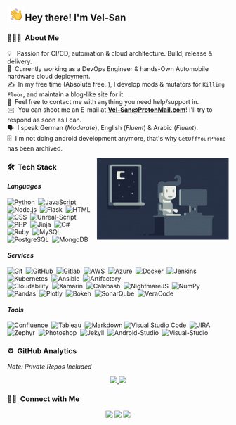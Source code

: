 <img alt="Night Coding" src="./assets/Hand%20Wave.gif" width='40' align="left"/><h2>Hey there! I'm Vel-San</h2>

### 👨🏻‍💻 &nbsp;About Me

💡 &nbsp; Passion for CI/CD, automation & cloud architecture. Build, release & delivery.\
🌱 &nbsp;Currently working as a DevOps Engineer & hands-Own Automobile hardware cloud deployment.\
✍️ &nbsp;In my free time (Absolute free..), I develop mods & mutators for `Killing Floor`, and maintain a blog-like site for it.\
💬 &nbsp;Feel free to contact me with anything you need help/support in.\
✉️ &nbsp;You can shoot me an E-mail at **Vel-San@ProtonMail.com**! I'll try to respond as soon as I can.\
🗣️ &nbsp;I speak German (*Moderate*), English (*Fluent*) & Arabic (*Fluent*).\
🗄️ &nbsp;I'm not doing android development anymore, that's why `GetOffYourPhone` has been archived.

<img alt="Night Coding" src="https://raw.githubusercontent.com/Vel-San/Vel-San/master/assets/Night-Coding.gif" align="right"/>

### 🛠 &nbsp;Tech Stack

#### *Languages*
![Python](https://img.shields.io/badge/-Python-05122A?style=flat&logo=python)&nbsp;
![JavaScript](https://img.shields.io/badge/-JavaScript-05122A?style=flat&logo=javascript)&nbsp;
![Node.js](https://img.shields.io/badge/-Node.js-05122A?style=flat&logo=node.js)&nbsp;
![Flask](https://img.shields.io/badge/-Flask-05122A?style=flat&logo=flask)&nbsp;
![HTML](https://img.shields.io/badge/-HTML-05122A?style=flat&logo=HTML5)&nbsp;
![CSS](https://img.shields.io/badge/-CSS-05122A?style=flat&logo=CSS3&logoColor=1572B6)&nbsp;
![Unreal-Script](https://img.shields.io/badge/-UnrealScript-05122A?style=flat&logo=unreal-engine)&nbsp;
![PHP](https://img.shields.io/badge/-PHP-05122A?style=flat&logo=php)&nbsp;
![Jinja](https://img.shields.io/badge/-Jinja-05122A?style=flat&logo=jinja)&nbsp;
![C#](https://img.shields.io/badge/-CSharp-05122A?style=flat&logo=c-sharp)&nbsp;\
![Ruby](https://img.shields.io/badge/-Ruby-05122A?style=flat&logo=ruby)&nbsp;
![MySQL](https://img.shields.io/badge/-MySQL-05122A?style=flat&logo=mysql)&nbsp;
![PostgreSQL](https://img.shields.io/badge/-PostgreSQL-05122A?style=flat&logo=postgresql)&nbsp;
![MongoDB](https://img.shields.io/badge/-MongoDB-05122A?style=flat&logo=mongodb)&nbsp;
#### *Services*
![Git](https://img.shields.io/badge/-Git-05122A?style=flat&logo=git)&nbsp;
![GitHub](https://img.shields.io/badge/-GitHub-05122A?style=flat&logo=github)&nbsp;
![Gitlab](https://img.shields.io/badge/-Gitlab-05122A?style=flat&logo=gitlab)&nbsp;
![AWS](https://img.shields.io/badge/-AWS-05122A?style=flat&logo=amazon-aws)&nbsp;
![Azure](https://img.shields.io/badge/-Microsoft%20Azure-05122A?style=flat&logo=microsoft-azure)&nbsp;
![Docker](https://img.shields.io/badge/-Docker-05122A?style=flat&logo=docker)&nbsp;
![Jenkins](https://img.shields.io/badge/-Jenkins-05122A?style=flat&logo=Jenkins)&nbsp;
![Kubernetes](https://img.shields.io/badge/-Kubernetes-05122A?style=flat&logo=kubernetes)&nbsp;
![Ansible](https://img.shields.io/badge/-Ansible-05122A?style=flat&logo=ansible)&nbsp;
![Artifactory](https://img.shields.io/badge/-Artifactory-05122A?style=flat&logo=artifactory)&nbsp;\
![Cloudability](https://img.shields.io/badge/-Cloudability-05122A?style=flat&logo=cloudability)&nbsp;
![Xamarin](https://img.shields.io/badge/-Xamarin-05122A?style=flat&logo=Xamarin)&nbsp;
![Calabash](https://img.shields.io/badge/-Calabash-05122A?style=flat&logo=calabash)&nbsp;
![NightmareJS](https://img.shields.io/badge/-NightmareJS-05122A?style=flat&logo=nightmare-js)&nbsp;
![NumPy](https://img.shields.io/badge/-Numpy-05122A?style=flat&logo=numpy)&nbsp;
![Pandas](https://img.shields.io/badge/-Pandas-05122A?style=flat&logo=pandas)&nbsp;
![Plotly](https://img.shields.io/badge/-Plotly-05122A?style=flat&logo=plotly)&nbsp;
![Bokeh](https://img.shields.io/badge/-Bokeh-05122A?style=flat&logo=bokeh)&nbsp;
![SonarQube](https://img.shields.io/badge/-SonarQube-05122A?style=flat&logo=sonarqube)&nbsp;
![VeraCode](https://img.shields.io/badge/-VeraCode-05122A?style=flat&logo=veracode)&nbsp;
#### *Tools*
![Confluence](https://img.shields.io/badge/-Confluence-05122A?style=flat&logo=confluence)&nbsp;
![Tableau](https://img.shields.io/badge/-Tableau-05122A?style=flat&logo=Tableau)&nbsp;
![Markdown](https://img.shields.io/badge/-Markdown-05122A?style=flat&logo=markdown)
![Visual Studio Code](https://img.shields.io/badge/-Visual%20Studio%20Code-05122A?style=flat&logo=visual-studio-code&logoColor=007ACC)&nbsp;
![JIRA](https://img.shields.io/badge/-JIRA-05122A?style=flat&logo=jira)&nbsp;
![Zephyr](https://img.shields.io/badge/-Zephyr-05122A?style=flat&logo=Zephyr)&nbsp;
![Photoshop](https://img.shields.io/badge/-Photoshop-05122A?style=flat&logo=adobe-photoshop)&nbsp;
![Jekyll](https://img.shields.io/badge/-Jekyll-05122A?style=flat&logo=jekyll)&nbsp;
![Android-Studio](https://img.shields.io/badge/-Android%20Studio-05122A?style=flat&logo=android-studio)&nbsp;
![Visual-Studio](https://img.shields.io/badge/-Visual%20Studio-05122A?style=flat&logo=visual-studio)&nbsp;

### ⚙️ &nbsp;GitHub Analytics

*Note: Private Repos Included*

<p align="center">
<a href="https://github.com/Vel-San">
  <img height="180em" src="https://github-readme-stats-eight-theta.vercel.app/api?username=Vel-San&show_icons=true&theme=algolia&include_all_commits=true&count_private=true"/>
  <img height="180em" src="https://github-readme-stats-eight-theta.vercel.app/api/top-langs/?username=Vel-San&layout=compact&langs_count=8&theme=algolia"/>
</a>
</p>

### 🤝🏻 &nbsp;Connect with Me

<p align="center">
<a href="https://www.paypal.com/donate?hosted_button_id=QJU9QBBYUQQ6S&source=url" target="_blank"><img src="https://img.shields.io/badge/-PayPal%20Donations-FFFFFF?style=flat&logo=paypal&logoColor=white"/></a>
<a href="https://steamcommunity.com/id/Vel-San/" target="_blank"><img src="https://img.shields.io/badge/-Steam-0077B5?style=flat&logo=steam&logoColor=white"/></a>
<a href="mailto:Vel-San@ProtonMail.Com" target="_blank"><img src="https://img.shields.io/badge/-Email-D14836?style=flat&logo=protonmail&logoColor=white"/></a>
</p>
